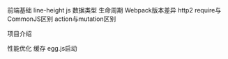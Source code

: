 前端基础
line-height
js 数据类型
生命周期
Webpack版本差异
http2
require与CommonJS区别
action与mutation区别

项目介绍

性能优化
缓存
egg.js启动
